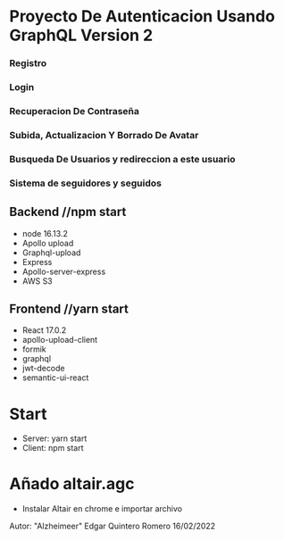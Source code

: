 # Proyecto De Autenticacion Usando GraphQL Version 2

### Registro
### Login
### Recuperacion De Contraseña
### Subida, Actualizacion Y Borrado De Avatar
### Busqueda De Usuarios y redireccion a este usuario
### Sistema de seguidores y seguidos

## Backend //npm start
* node 16.13.2
* Apollo upload
* Graphql-upload
* Express
* Apollo-server-express
* AWS S3 
  

## Frontend //yarn start
* React 17.0.2
* apollo-upload-client
* formik
* graphql
* jwt-decode
* semantic-ui-react


# Start
- Server: yarn start
- Client: npm start


# Añado altair.agc
- Instalar Altair en chrome e importar archivo

Autor: "Alzheimeer" Edgar Quintero Romero
16/02/2022
